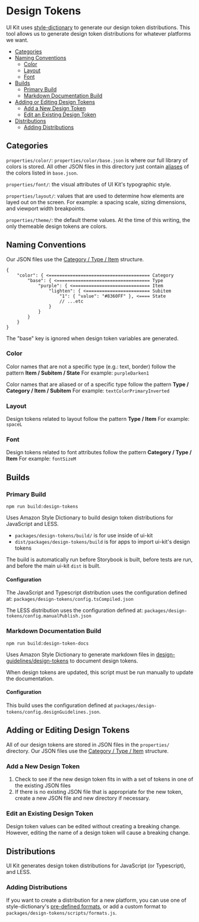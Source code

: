 # Design Tokens

UI Kit uses [style-dictionary](https://github.com/amzn/style-dictionary) to generate our design token distributions. This tool allows us to generate design token distributions for whatever platforms we want.

- [Categories](#categories)
- [Naming Conventions](#naming-conventions)
  - [Color](#color)
  - [Layout](#layout)
  - [Font](#font)
- [Builds](#builds)
  - [Primary Build](#primary-build)
  - [Markdown Documentation Build](#markdown-documentation-build)
- [Adding or Editing Design Tokens](#adding-or-editing-design-tokens)
  - [Add a New Design Token](#add-a-new-design-token)
  - [Edit an Existing Design Token](#edit-an-existing-design-token)
- [Distributions](#distributions)
  - [Adding Distributions](#adding-distributions)

## Categories

`properties/color/`: `properties/color/base.json` is where our full library of colors is stored. All other JSON files in this directory just contain [aliases](https://amzn.github.io/style-dictionary/#/properties?id=attribute-reference-alias) of the colors listed in `base.json`.

`properties/font/`: the visual attributes of UI Kit's typographic style.

`properties/layout/`: values that are used to determine how elements are layed out on the screen. For example: a spacing scale, sizing dimensions, and viewport width breakpoints.

`properties/theme/`: the default theme values. At the time of this writing, the only themeable design tokens are colors.

## Naming Conventions

Our JSON files use the [Category / Type / Item](https://amzn.github.io/style-dictionary/#/properties?id=category-type-item) structure.

```
{
    "color": { <====================================== Category
        "base": { <=================================== Type
            "purple": { <============================= Item
                "lighten": { <======================== Subitem
                    "1": { "value": "#8360FF" }, <==== State
                    // ...etc
                }
            }
        }
    }
}
```

The "base" key is ignored when design token variables are generated.

### Color

Color names that are not a specific type (e.g.: text, border) follow the pattern **Item / Subitem / State**
For example: `purpleDarken1`

Color names that are aliased or of a specific type follow the pattern **Type / Category / Item / Subitem**
For example: `textColorPrimaryInverted`

### Layout

Design tokens related to layout follow the pattern **Type / Item**
For example: `spaceL`

### Font

Design tokens related to font attributes follow the pattern **Category / Type / Item**
For example: `fontSizeM`

## Builds

### Primary Build

`npm run build:design-tokens`

Uses Amazon Style Dictionary to build design token distributions for JavaScript and LESS.

- `packages/design-tokens/build/` is for use inside of ui-kit
- `dist/packages/design-tokens/build` is for apps to import ui-kit's design tokens

The build is automatically run before Storybook is built, before tests are run, and before the main ui-kit `dist` is built.

#### Configuration

The JavaScript and Typescript distribution uses the configuration defined at: `packages/design-tokens/config.tsCompiled.json`

The LESS distribution uses the configuration defined at: `packages/design-tokens/config.manualPublish.json`

### Markdown Documentation Build

`npm run build:design-token-docs`

Uses Amazon Style Dictionary to generate markdown files in [design-guidelines/design-tokens](https://github.com/dcos-labs/ui-kit/tree/master/design-guidelines/design-tokens) to document design tokens.

When design tokens are updated, this script must be run manually to update the documentation.

#### Configuration

This build uses the configuration defined at `packages/design-tokens/config.designGuidelines.json`.

## Adding or Editing Design Tokens

All of our design tokens are stored in JSON files in the `properties/` directory. Our JSON files use the [Category / Type / Item](https://amzn.github.io/style-dictionary/#/properties?id=category-type-item) structure.

### Add a New Design Token

1. Check to see if the new design token fits in with a set of tokens in one of the existing JSON files
2. If there is no existing JSON file that is appropriate for the new token, create a new JSON file and new directory if necessary.

### Edit an Existing Design Token

Design token values can be edited without creating a breaking change. However, editing the name of a design token will cause a breaking change.

## Distributions

UI Kit generates design token distributions for JavaScript (or Typescript), and LESS.

### Adding Distributions

If you want to create a distribution for a new platform, you can use one of style-dictionary's [pre-defined formats](https://amzn.github.io/style-dictionary/#/formats?id=pre-defined-formats), or add a custom format to `packages/design-tokens/scripts/formats.js`.
